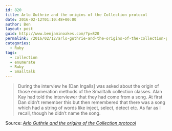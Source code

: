```yaml
---
id: 820
title: Arlo Guthrie and the origins of the Collection protocol
date: 2016-02-12T01:10:48+00:00
author: Ben
layout: post
guid: http://www.benjaminoakes.com/?p=820
permalink: /2016/02/12/arlo-guthrie-and-the-origins-of-the-collection-protocol/
categories:
  - Ruby
tags:
  - collection
  - enumerate
  - Ruby
  - Smalltalk
---
```

> During the interview he [Dan Ingalls] was asked about the origin of those enumeration methods of the Smalltalk collection classes. Alan Kay had told the interviewer that they had come from a song. At first Dan didn’t remember this but then remembered that there was a song which had a string of words like inject, select, detect etc. As far as I recall, though he didn’t name the song.

Source: _[Arlo Guthrie and the origins of the Collection protocol](https://smalltalkzen.wordpress.com/2011/02/02/arlo-guthrie-and-the-origins-of-the-collection-protocol/)_